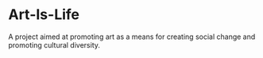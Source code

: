 # Art-Is-Life
A project aimed at promoting art as a means for creating social change and promoting cultural diversity.
